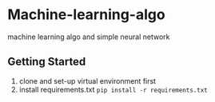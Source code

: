 # Machine-learning-algo
machine learning algo and simple neural network 


## Getting Started

1. clone and set-up virtual environment first
3. install requirements.txt
    ```pip install -r requirements.txt ```
